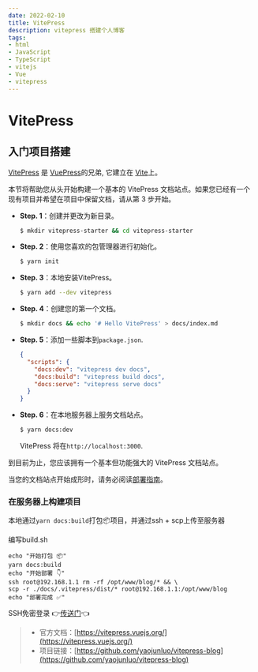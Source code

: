 ```yaml
---
date: 2022-02-10
title: VitePress
description: vitepress 搭建个人博客
tags:
- html
- JavaScript
- TypeScript
- vitejs
- Vue
- vitepress
---
```


# VitePress

## 入门项目搭建

[VitePress](https://vitepress.vuejs.org/) 是 [VuePress](https://vuepress.vuejs.org/)的兄弟, 它建立在 [Vite](https://vitejs.dev/)上。

本节将帮助您从头开始构建一个基本的 VitePress 文档站点。如果您已经有一个现有项目并希望在项目中保留文档，请从第 3 步开始。

- **Step. 1**：创建并更改为新目录。

  ```bash
  $ mkdir vitepress-starter && cd vitepress-starter
  ```

- **Step. 2**：使用您喜欢的包管理器进行初始化。

  ```bash
  $ yarn init
  ```

- **Step. 3**：本地安装VitePress。

  ```bash
  $ yarn add --dev vitepress
  ```

- **Step. 4**：创建您的第一个文档。

  ```bash
  $ mkdir docs && echo '# Hello VitePress' > docs/index.md
  ```

- **Step. 5**：添加一些脚本到`package.json`.

  ```json
  {
    "scripts": {
      "docs:dev": "vitepress dev docs",
      "docs:build": "vitepress build docs",
      "docs:serve": "vitepress serve docs"
    }
  }
  ```

- **Step. 6**：在本地服务器上服务文档站点。

  ```bash
  $ yarn docs:dev
  ```

  VitePress 将在`http://localhost:3000`.

到目前为止，您应该拥有一个基本但功能强大的 VitePress 文档站点。

当您的文档站点开始成形时，请务必阅读[部署指南](https://vitepress.vuejs.org/guide/deploy.html)。



### 在服务器上构建项目

本地通过`yarn docs:build`打包📦项目，并通过ssh + scp上传至服务器

编写build.sh

```shell
echo "开始打包 📦"
yarn docs:build
echo "开始部署 👇"
ssh root@192.168.1.1 rm -rf /opt/www/blog/* && \
scp -r ./docs/.vitepress/dist/* root@192.168.1.1:/opt/www/blog
echo "部署完成 ✅"
```

 SSH免密登录 👉[传送门](https://yaojunluo.com/moyu/server.html#%E5%85%8D%E5%AF%86%E7%99%BB%E5%BD%95)👈







> <!--外部链接-->
>
> - 官方文档：[https://vitepress.vuejs.org/](https://vitepress.vuejs.org/) 
> - 项目链接：[https://github.com/yaojunluo/vitepress-blog](https://github.com/yaojunluo/vitepress-blog)